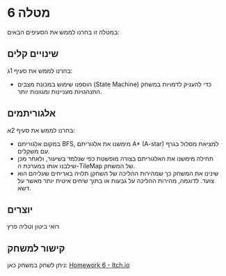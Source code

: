 # מטלה 6

במטלה זו בחרנו לממש את הסעיפים הבאים:

## שינויים קלים
בחרנו לממש את סעיף 1ג: 
- הוספנו שימוש במכונת מצבים (State Machine) כדי להעניק לדמויות במשחק התנהגויות מעניינות ומגוונות יותר.

## אלגוריתמים
בחרנו לממש את סעיף 2א:
- במקום אלגוריתם BFS, מימשנו את אלגוריתם A* (A-star) למציאת מסלול בגרף עם משקלים.
- תחילה מימשנו את האלגוריתם בצורה מופשטת כפי שנלמד בשיעור, ולאחר מכן שילבנו אותו במערכת ה-TileMap של המשחק.
- שינינו את המשחק כך שמהירות ההליכה של השחקן תלויה באריחים שעליהם הוא צועד. לדוגמה, מהירות ההליכה על גבעות או בתוך שיחים איטית יותר מאשר על דשא.

## יוצרים
רואי ביטון וטליה פרץ

## קישור למשחק
ניתן לשחק במשחק כאן: [Homework 6 - Itch.io](https://talya-amd-roei.itch.io/homework6)

